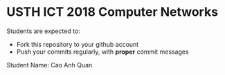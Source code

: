 USTH ICT 2018 Computer Networks
=====================================

Students are expected to:
* Fork this repository to your github account
* Push your commits regularly, with **proper** commit messages

Student Name: Cao Anh Quan
